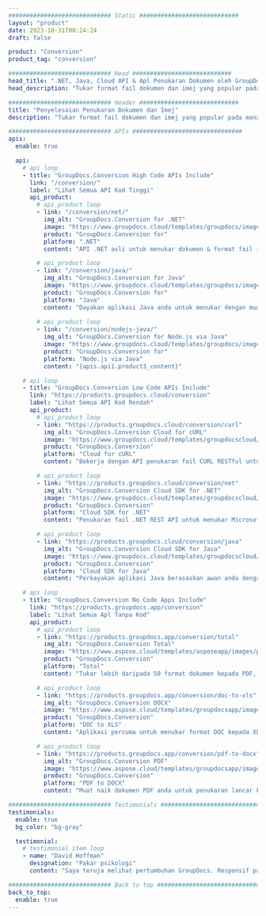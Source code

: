 ```yaml
---
############################# Static ############################
layout: "product"
date: 2023-10-31T08:24:24
draft: false

product: "Conversion"
product_tag: "conversion"

############################# Head ############################
head_title: ".NET, Java, Cloud API & Apl Penukaran Dokumen oleh GroupDocs"
head_description: "Tukar format fail dokumen dan imej yang popular pada mana-mana platform dengan penyelesaian berasaskan aplikasi dan api."

############################# Header ############################
title: "Penyelesaian Penukaran Dokumen dan Imej"
description: "Tukar format fail dokumen dan imej yang popular pada mana-mana platform dengan penyelesaian berasaskan aplikasi dan api."

############################# APIs ###############################
apis:
  enable: true

  api:
    # api loop
    - title: "GroupDocs.Conversion High Code APIs Include"
      link: "/conversion/"
      label: "Lihat Semua API Kod Tinggi"
      api_product:
        # api_product loop
        - link: "/conversion/net/"
          img_alt: "GroupDocs.Conversion for .NET"
          image: "https://www.groupdocs.cloud/templates/groupdocs/images/product-logos/groupdocs-conversion-net.png"
          product: "GroupDocs.Conversion for"
          platform: ".NET"
          content: "API .NET asli untuk menukar dokumen & format fail imej dengan tepat dalam sebarang jenis aplikasi .NET. Menyokong menambah tera air imej semasa penukaran."

        # api_product loop
        - link: "/conversion/java/"
          img_alt: "GroupDocs.Conversion for Java"
          image: "https://www.groupdocs.cloud/templates/groupdocs/images/product-logos/groupdocs-conversion-java.png"
          product: "GroupDocs.Conversion for"
          platform: "Java"
          content: "Dayakan aplikasi Java anda untuk menukar dengan mudah antara semua format dokumen standard industri termasuk Microsoft Office, PDF, HTML, imej dan banyak lagi."
          
        # api_product loop
        - link: "/conversion/nodejs-java/"
          img_alt: "GroupDocs.Conversion for Node.js via Java"
          image: "https://www.groupdocs.cloud/templates/groupdocs/images/product-logos/groupdocs-conversion-nodejs-java.png"
          product: "GroupDocs.Conversion for"
          platform: "Node.js via Java"
          content: "{apis.api1.product3_content}"

    # api loop
    - title: "GroupDocs.Conversion Low Code APIs Include"
      link: "https://products.groupdocs.cloud/conversion"
      label: "Lihat Semua API Kod Rendah"
      api_product:
        # api_product loop
        - link: "https://products.groupdocs.cloud/conversion/curl"
          img_alt: "GroupDocs.Conversion Cloud for cURL"
          image: "https://www.groupdocs.cloud/templates/groupdocscloud/images/sdk/272x272/groupdocs_conversion-for-curl.png"
          product: "GroupDocs.Conversion"
          platform: "Cloud for cURL"
          content: "Bekerja dengan API penukaran fail CURL RESTful untuk menukar Microsoft Office, PDF, E-mel, Projek, HTML dan format fail biasa lain dalam aplikasi anda dengan mudah."

        # api_product loop
        - link: "https://products.groupdocs.cloud/conversion/net"
          img_alt: "GroupDocs.Conversion Cloud SDK for .NET"
          image: "https://www.groupdocs.cloud/templates/groupdocscloud/images/sdk/272x272/groupdocs_conversion-for-net.png"
          product: "GroupDocs.Conversion"
          platform: "Cloud SDK for .NET"
          content: "Penukaran fail .NET REST API untuk menukar Microsoft Office, PDF, E-mel, Projek, HTML dan format fail biasa lain dengan mudah pada mana-mana platform menggunakan Cloud SDK."

        # api_product loop
        - link: "https://products.groupdocs.cloud/conversion/java"
          img_alt: "GroupDocs.Conversion Cloud SDK for Java"
          image: "https://www.groupdocs.cloud/templates/groupdocscloud/images/sdk/272x272/groupdocs_conversion-for-java.png"
          product: "GroupDocs.Conversion"
          platform: "Cloud SDK for Java"
          content: "Perkayakan aplikasi Java berasaskan awan anda dengan ciri penukaran dokumen lanjutan pada mana-mana platform yang mampu memanggil API REST."

    # api loop
    - title: "GroupDocs.Conversion No Code Apps Include"
      link: "https://products.groupdocs.app/conversion"
      label: "Lihat Semua Apl Tanpa Kod"
      api_product:
        # api_product loop
        - link: "https://products.groupdocs.app/conversion/total"
          img_alt: "GroupDocs.Conversion Total"
          image: "https://www.aspose.cloud/templates/asposeapp/images/products/logo/aspose_conversion-app.png"
          product: "GroupDocs.Conversion"
          platform: "Total"
          content: "Tukar lebih daripada 50 format dokumen kepada PDF, XLSX, DOCX, XPS, HTML dan banyak lagi."

        # api_product loop
        - link: "https://products.groupdocs.app/conversion/doc-to-xls"
          img_alt: "GroupDocs.Conversion DOCX"
          image: "https://www.aspose.cloud/templates/groupdocsapp/images/products/logo/groupdocs_words-app.png"
          product: "GroupDocs.Conversion"
          platform: "DOC to XLS"
          content: "Aplikasi percuma untuk menukar format DOC kepada XLS daripada mana-mana pelayar web."

        # api_product loop
        - link: "https://products.groupdocs.app/conversion/pdf-to-docx"
          img_alt: "GroupDocs.Conversion PDF"
          image: "https://www.aspose.cloud/templates/groupdocsapp/images/products/logo/groupdocs_pdf-app.png"
          product: "GroupDocs.Conversion"
          platform: "PDF to DOCX"
          content: "Muat naik dokumen PDF anda untuk penukaran lancar kepada format Word (DOCX)."

############################# Testimonials ###############################
testimonials:
  enable: true
  bg_color: "bg-gray"

  testimonial:
    # testimonial item loop
    - name: "David Hoffman"
      designation: "Pakar psikologi"
      content: "Saya teruja melihat pertumbuhan GroupDocs. Responsif pasukan penuh anda telah banyak membantu saya, apabila saya bercakap dengan seseorang di GroupDocs, saya boleh menjamin bahawa seseorang sedang mendengar dan membuat perkara berlaku."

############################# Back to top ###############################
back_to_top:
  enable: true
---
```

